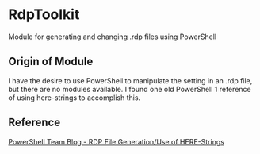 # RdpToolkit
Module for generating and changing .rdp files using PowerShell

## Origin of Module

I have the desire to use PowerShell to manipulate the setting in an .rdp file, but there are no modules available. I found one old PowerShell 1 reference of using here-strings to accomplish this.

## Reference

[PowerShell Team Blog - RDP File Generation/Use of HERE-Strings](https://devblogs.microsoft.com/powershell/rdp-file-generationuse-of-here-strings/)
